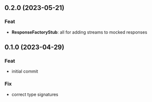 ## 0.2.0 (2023-05-21)

### Feat

- **ResponseFactoryStub**: all for adding streams to mocked responses

## 0.1.0 (2023-04-29)

### Feat

- initial commit

### Fix

- correct type signatures
